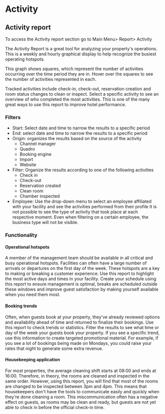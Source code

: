 # Activity

## Activity report

To access the Activity report section go to Main Menu> Report> Activity

The Activity Report is a great tool for analyzing your property's operations. This is a weekly and hourly graphical display to help recognize the busiest operating hotspots.

This graph shows squares, which represent the number of activities occurring over the time period they are in. Hover over the squares to see the number of activities represented in each.

Tracked activities include check-in, check-out, reservation creation and room status changes to clean or inspect. Select a specific activity to see an overview of who completed the most activities. This is one of the many great ways to use this report to improve hotel performance.

### Filters

- Start: Select date and time to narrow the results to a specific period
- End: select date and time to narrow the results to a specific period
- Origin: organizes the results based on the source of the activity
  - Channel manager
  - Quadro
  - Booking engine
  - Import
  - Website
- Filter: Organize the results according to one of the following activities
  - Check in
  - Check-out
  - Reservation created
  - Clean room
  - Chamber inspected
- Employee: Use the drop-down menu to select an employee affiliated with your facility and see the activities performed from their profile
  It is not possible to see the type of activity that took place at each respective moment. Even when filtering on a certain employee, the business type will not be visible.

### Functionality

#### Operational hotspots

A member of the management team should be available in all critical and busy operational hotspots. Facilities can often have a large number of arrivals or departures on the first day of the week.
These hotspots are a key to making or breaking a customer experience. Use this report to highlight the most active days and times in your facility. Create your schedule using this report to ensure management is optimal, breaks are scheduled outside these windows and improve guest satisfaction by making yourself available when you need them most.

#### Booking trends

Often, when guests book at your property, they've already reviewed options and availability ahead of time and returned to finalize their bookings.
Use this report to check trends or statistics. Filter the results to see what time or day of the week your guests book your property. If you see a specific trend, use this information to create targeted promotional material.
For example, if you see a lot of bookings being made on Mondays, you could raise your rates that night to generate some extra revenue.

#### Housekeeping application

For most properties, the average cleaning shift starts at 08:00 and ends at 16:00. Therefore, in theory, the rooms are cleaned and inspected in the same order. However, using this report, you will find that most of the rooms are changed to be inspected between 3pm and 4pm.
This means that housekeepers don't have the tools to communicate easily and quickly when they're done cleaning a room. This miscommunication often has a negative effect on guests, as rooms may be clean and ready, but guests are not yet able to check in before the official check-in time.
